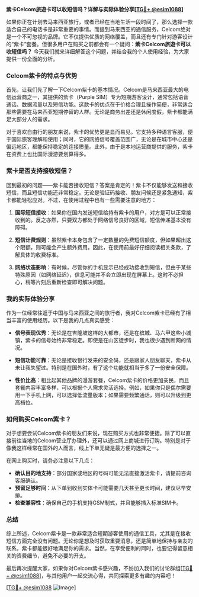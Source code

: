 **紫卡Celcom旅遊卡可以收短信吗？详解与实际体验分享[[TG💪+ @esim1088](https://t.me/s/esim1088)]**

如果你正在计划去马来西亚旅行，或者已经在当地生活一段时间了，那么选择一款适合自己的电话卡是非常重要的事情。而提到马来西亚的通信服务，Celcom绝对是一个不可忽视的品牌。它不仅提供优质的网络覆盖，而且还有专门针对游客设计的“紫卡”套餐。但很多用户在购买之前都会有一个疑问：**紫卡Celcom旅遊卡可以收短信吗？** 今天我们就来详细解答这个问题，并结合我的个人使用经验，为大家提供一份全面的分析。

### Celcom紫卡的特点与优势

首先，让我们先了解一下Celcom紫卡的基本情况。Celcom是马来西亚最大的电信运营商之一，其提供的紫卡（Purple SIM）专为短期游客设计，通常包括语音通话、数据流量以及短信功能。这款卡的优点在于价格合理且操作简便，非常适合那些需要在马来西亚短期停留的人群。无论是商务出差还是休闲度假，紫卡都能满足大部分人的需求。

对于喜欢自由行的朋友来说，紫卡的优势更是显而易见。它支持多种语言客服，便于国际旅客理解和使用；同时，它的网络信号覆盖范围广，无论是在城市中心还是偏远地区，都能保持稳定的连接质量。此外，由于是本地运营商提供的服务，紫卡在资费上也比国际漫游要划算得多。

### 紫卡是否支持接收短信？

回到最初的问题——紫卡能否接收短信？答案是肯定的！紫卡不仅能够发送和接收短信，而且短信功能还非常稳定。无论是验证码接收、朋友问候还是紧急通知，紫卡都能轻松应对。不过，在使用过程中也有一些需要注意的地方：

1. **国际短信接收**：如果你在国内发送短信给持有紫卡的用户，对方是可以正常接收到的。反之亦然，只要双方都处于网络信号良好的区域，短信传递基本没有障碍。
   
2. **短信计费规则**：虽然紫卡本身包含了一定数量的免费短信额度，但如果超出这个限额，则可能会产生额外费用。因此，在使用前最好仔细阅读相关条款，了解具体的收费标准。

3. **网络状态影响**：有时候，尽管你的手机显示已经成功接收到短信，但由于某些特殊原因（如网络延迟），信息可能并不会立即出现在屏幕上。这时不必担心，稍等片刻后重新检查即可解决问题。

### 我的实际体验分享

作为一位经常往返于中国与马来西亚之间的旅行者，我对Celcom紫卡已经有了相当丰富的使用经历。以下是我的几点真实感受：

- **信号表现优秀**：无论是在吉隆坡这样的大都市，还是在槟城、马六甲这些小城镇，紫卡的信号始终非常稳定。即使是在山区徒步时，我也很少遇到断网的情况。
  
- **短信功能可靠**：无论是接收银行发来的安全码，还是跟家人朋友聊天，紫卡从未让我失望过。特别是在国外时，有了这个功能就相当于多了一份安全保障。

- **性价比高**：相比起其他品牌的漫游套餐，Celcom紫卡的价格更加亲民，而且套餐内容丰富多样，可以根据个人需求灵活选择。例如，如果你只是偶尔需要用一下手机上网，可以选择低流量版本；如果需要频繁通话，则可以升级到更高档位。

### 如何购买Celcom紫卡？

对于想要尝试Celcom紫卡的朋友们来说，现在购买方式也非常便捷。除了可以直接前往当地的Celcom营业厅办理外，还可以通过网上商城进行订购。特别是对于像我这样经常在国外的人而言，线上下单无疑是最方便的选择之一。

在网上购买时，请务必注意以下几点：
- **确认目的地支持**：部分国家或地区的号码可能无法直接激活紫卡，请提前咨询客服确认。
- **预留足够时间**：从下单到收到实体卡可能需要几天甚至更长时间，建议尽早安排。
- **检查兼容性**：确保自己的手机支持GSM制式，并且能够插入标准SIM卡。

### 总结

综上所述，Celcom紫卡是一款非常适合短期游客使用的通信工具，尤其是在接收短信方面完全没有问题。无论你是想及时获取重要消息，还是简单地保持与亲友的联系，紫卡都能很好地满足你的需求。当然，在享受便利的同时，也要记得留意相关的资费细节，避免不必要的开支。

最后再次提醒大家，如果你对Celcom紫卡感兴趣，不妨加入我们的讨论群组[[TG💪+ @esim1088](https://t.me/s/esim1088)]，与其他用户一起交流心得，共同探索更多有趣的内容吧！

[[TG💪+ @esim1088](https://t.me/s/esim1088) ![Image](https://i.postimg.cc/4NQfJmqS/Snipaste-2025-05-13-00-14-12.png)]